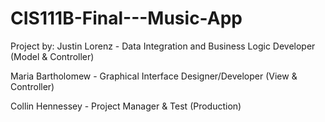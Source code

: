 # CIS111B-Final---Music-App

Project by: 
Justin Lorenz - Data Integration and Business Logic Developer (Model & Controller)

Maria Bartholomew - Graphical Interface Designer/Developer (View & Controller)

Collin Hennessey - Project Manager & Test (Production)
